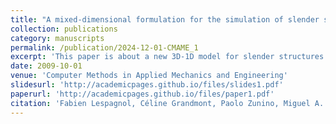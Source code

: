 ```yaml
---
title: "A mixed-dimensional formulation for the simulation of slender structures immersed in an incompressible flow"
collection: publications
category: manuscripts
permalink: /publication/2024-12-01-CMAME_1
excerpt: 'This paper is about a new 3D-1D model for slender structures immersed in three dimensional flow.'
date: 2009-10-01
venue: 'Computer Methods in Applied Mechanics and Engineering'
slidesurl: 'http://academicpages.github.io/files/slides1.pdf'
paperurl: 'http://academicpages.github.io/files/paper1.pdf'
citation: 'Fabien Lespagnol, Céline Grandmont, Paolo Zunino, Miguel A. Fernández (2024). &quot; A mixed-dimensional formulation for the simulation of slender structures immersed in an incompressible flow.&quot; <i> Computer Methods in Applied Mechanics and Engineering </i>.'
---
```

